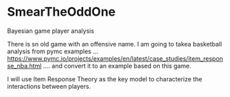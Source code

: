 # SmearTheOddOne
Bayesian game player analysis 

There is sn old game with an offensive name. I  am going to takea  basketball analysis  from pymc examples ... https://www.pymc.io/projects/examples/en/latest/case_studies/item_response_nba.html ....  and convert  it to an example based on this game.

I will use Item Response Theory as the key model to characterize the interactions between players.